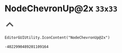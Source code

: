 # NodeChevronUp@2x `33x33`
<img src="/img/NodeChevronUp@2x.png" width=33 height=33>

``` CSharp
EditorGUIUtility.IconContent("NodeChevronUp@2x")
```
```
-4022990489201109164
```
